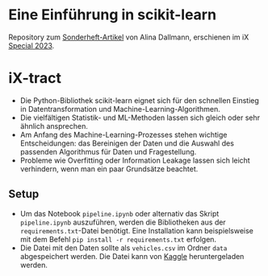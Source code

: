 # Eine Einführung in scikit-learn
Repository zum [Sonderheft-Artikel](https://www.heise.de/select/ix/2023/13/2302013345321406458) von Alina Dallmann, erschienen im iX [Special 2023](https://www.heise.de/select/ix/2023/13/).

# iX-tract
- Die Python-Bibliothek scikit-learn eignet sich für den schnellen Einstieg in Datentransformation und Machine-Learning-Algorithmen.
- Die vielfältigen Statistik- und ML-Methoden lassen sich gleich oder sehr ähnlich ansprechen.
- Am Anfang des Machine-Learning-Prozesses stehen wichtige Entscheidungen: das Bereinigen der Daten und die Auswahl des passenden Algorithmus für Daten und Fragestellung.
- Probleme wie Overfitting oder Information Leakage lassen sich leicht verhindern, wenn man ein paar Grundsätze beachtet.

## Setup
- Um das Notebook `pipeline.ipynb` oder alternativ das Skript `pipeline.ipynb` auszuführen, werden die Bibliotheken aus der `requirements.txt`-Datei benötigt. Eine Installation kann beispielsweise mit dem Befehl `pip install -r requirements.txt` erfolgen.
- Die Datei mit den Daten sollte als `vehicles.csv` im Ordner `data` abgespeichert werden. Die Datei kann von [Kaggle](https://www.kaggle.com/datasets/austinreese/craigslist-carstrucks-data) heruntergeladen werden.
